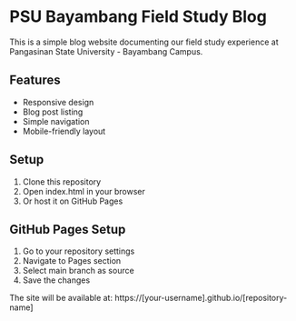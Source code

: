 # PSU Bayambang Field Study Blog

This is a simple blog website documenting our field study experience at Pangasinan State University - Bayambang Campus.

## Features
- Responsive design
- Blog post listing
- Simple navigation
- Mobile-friendly layout

## Setup
1. Clone this repository
2. Open index.html in your browser
3. Or host it on GitHub Pages

## GitHub Pages Setup
1. Go to your repository settings
2. Navigate to Pages section
3. Select main branch as source
4. Save the changes

The site will be available at: https://[your-username].github.io/[repository-name]

